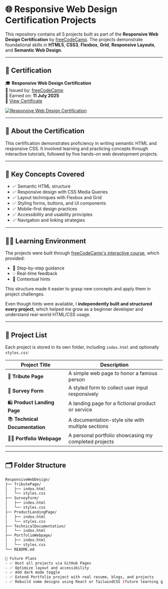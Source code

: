 # 🌐 Responsive Web Design Certification Projects

This repository contains all 5 projects built as part of the **Responsive Web Design Certification** by [freeCodeCamp](https://www.freecodecamp.org/). The projects demonstrate foundational skills in **HTML5**, **CSS3**, **Flexbox**, **Grid**, **Responsive Layouts**, and **Semantic Web Design**.

---

## 📜 Certification

🎓 **Responsive Web Design Certification**  
🧾 Issued by: [freeCodeCamp](https://www.freecodecamp.org/)  
📅 Earned on: **11 July 2025**  
🔗 [View Certificate](https://www.freecodecamp.org/certification/harshityadav-76/responsive-web-design)  

[![Responsive Web Design Certification](https://img.shields.io/badge/Certified-freeCodeCamp-green)](https://www.freecodecamp.org/certification/harshityadav-76/responsive-web-design)

---

## 📖 About the Certification

This certification demonstrates proficiency in writing semantic HTML and responsive CSS. It involved learning and practicing concepts through interactive tutorials, followed by five hands-on web development projects.

---

## 🧠 Key Concepts Covered

- ✅ Semantic HTML structure  
- ✅ Responsive design with CSS Media Queries  
- ✅ Layout techniques with Flexbox and Grid  
- ✅ Styling forms, buttons, and UI components  
- ✅ Mobile-first design practices  
- ✅ Accessibility and usability principles  
- ✅ Navigation and linking strategies  

---

## 🧑‍💻 Learning Environment

The projects were built through [freeCodeCamp's interactive course](https://www.freecodecamp.org/learn/responsive-web-design/), which provided:

- 🧭 Step-by-step guidance  
- 💡 Real-time feedback  
- 🧩 Contextual hints

This structure made it easier to grasp new concepts and apply them in project challenges.

Even though hints were available, I **independently built and structured every project**, which helped me grow as a beginner developer and understand real-world HTML/CSS usage.

---

## 📁 Project List

Each project is stored in its own folder, including `index.html` and optionally `styles.css`:

| Project Title               | Description                                             |
|----------------------------|---------------------------------------------------------|
| 🎨 **Tribute Page**            | A simple web page to honor a famous person             |
| 📝 **Survey Form**             | A styled form to collect user input responsively       |
| 🛍️ **Product Landing Page**   | A landing page for a fictional product or service      |
| 📚 **Technical Documentation** | A documentation-style site with multiple sections      |
| 🧑‍💼 **Portfolio Webpage**      | A personal portfolio showcasing my completed projects  |

---

## 🗂 Folder Structure

```bash
ResponsiveWebDesign/
├── TributePage/
│   ├── index.html
│   └── styles.css
├── SurveyForm/
│   ├── index.html
│   └── styles.css
├── ProductLandingPage/
│   ├── index.html
│   └── styles.css
├── TechnicalDocumentation/
│   └── index.html
├── PortfolioWebpage/
│   ├── index.html
│   └── styles.css
└── README.md

🚀 Future Plans
- ✅ Host all projects via GitHub Pages
- ✅ Optimize layout and accessibility
- ✅ Add dark mode toggle
- ✅ Extend Portfolio project with real resume, blogs, and projects
- ✅ Rebuild some designs using React or TailwindCSS (future learning goal)